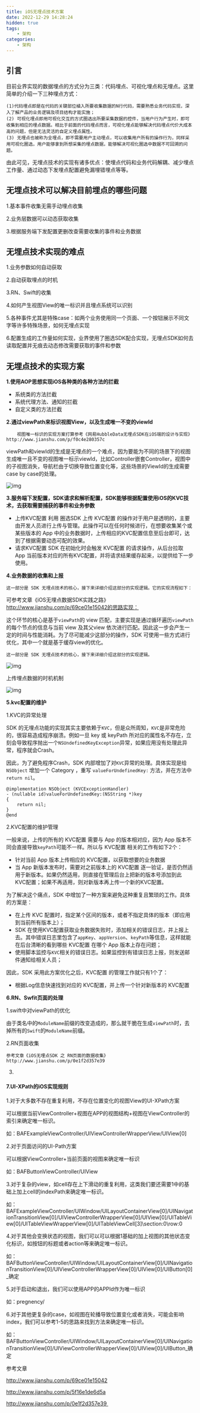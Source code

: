 ```yaml
---
title: iOS无埋点技术方案
date: 2022-12-29 14:28:24
hidden: true
tags:
    - 架构
categories:
    - 架构
---
```


## 引言

目前业界实现的数据埋点的方式分为三类：代码埋点、可视化埋点和无埋点。这里简单的介绍一下三种埋点方式：

```
(1)代码埋点即是在代码的关键部位植入所要收集数据的N行代码，需要熟悉业务代码实现，深入了解产品的业务逻辑及项目结构才能实施；
(2) 可视化埋点即用可视化交互的方式圈选出所要采集数据的控件，当用户行为产生时，即可收集到相应的埋点数据。相比于前面的代码埋点而言，可视化埋点能够解决代码埋点代价大成本高的问题，但是无法灵活的自定义埋点属性。
(3) 无埋点也被称为全埋点，即不需要用户主动埋点，可以收集用户所有的操作行为，同样采用可视化圈选，用户能够拿到所想采集的埋点数据，能够解决可视化圈选中数据不可回溯的问题。
```

由此可见，无埋点技术的实现有诸多优点：使埋点代码和业务代码解耦、减少埋点工作量、通过动态下发埋点配置避免漏埋错埋点等等。

 

## 无埋点技术可以解决目前埋点的哪些问题

1.基本事件收集无需手动埋点收集

2.业务层数据可以动态获取收集

3.根据服务端下发配置更删改查需要收集的事件和业务数据

## 无埋点技术实现的难点

1.业务参数如何自动获取

2.自动获取埋点的时机

3.RN、Swift的收集

4.如何产生视图View的唯一标识并且埋点系统可以识别

5.各种事件尤其是特殊case：如两个业务使用同一个页面、一个按钮展示不同文字等许多特殊场景，如何无埋点实现

6.配置生成的工作量如何实现，业界使用了圈选SDK配合实现，无埋点SDK如何去读取配置并无痕去动态修改需要获取的事件和参数

## 无埋点技术的实现方案

**1.使用AOP思想实现iOS各种类的各种方法的拦截**

- 系统类的方法拦截
- 系统代理方法、通知的拦截
- 自定义类的方法拦截

 

**2.通过viewPath来标识视图View，以及生成唯一不变的viewId**

```
    视图唯一标识的实现方案打算参考《网易HubbleData无埋点SDK在iOS端的设计与实现》http://www.jianshu.com/p/f0c4e280357c
```

viewPath和viewId的生成是无埋点的一个难点，因为要能为不同的场景下的视图生成唯一且不变的视图唯一标示viewId，比如Controller嵌套Controller，视图中的子视图消失，导航栏由于切换导致位置变化等，这些场景的ViewId的生成需要case by case的处理。

![img](view_path.png)

 

**3.服务端下发配置，SDK请求和解析配置，SDK能够根据配置使用iOS的KVC技术，去获取需要捕获的事件和业务参数**

- 上传KVC配置
  利用 圈选SDK 上传 KVC配置 的操作对于用户是透明的，主要由开发人员进行上传与管理。此操作可以在任何时候进行，在想要收集某个或某些版本的 App 中的业务数据时，上传相应的KVC配置信息至后台即可，达到了根据需要动态可配的效果。
- 请求KVC配置
  SDK 在初始化时会触发 KVC配置 的请求操作，从后台拉取 App 当前版本对应的所有KVC配置，并将请求结果缓存起来，以提供给下一步使用。

 

**4.业务数据的收集和上报**

```
这一部分是 SDK 无埋点技术的核心，接下来详细介绍这部分的实现逻辑。它的实现流程如下：
```

 

可参考文章《iOS无埋点数据SDK实践之路》http://www.jianshu.com/p/69ce01e15042的思路实现：

 

这个环节的核心是基于`viewPath`的 view 匹配，主要实现是通过循环遍历`viewPath`的每个节点的信息与当前 view 及其父view 依次进行匹配。因此这一步会产生一定的时间与性能消耗。为了尽可能减少这部分的操作，SDK 可使用一些方式进行优化，其中一个就是基于缓存view的优化。

```
这一部分是 SDK 无埋点技术的核心，接下来详细介绍这部分的实现逻辑。
```

![img](bury_map.jpg)

 

上传埋点数据的时机机制

![img](upload.png)

 

**5.kvc配置的维护**

1.KVC的异常处理

SDK 的无埋点功能的实现其实主要依赖于`KVC`，但是众所周知，`KVC`是非常危险的，很容易造成程序崩溃。例如一旦 key 或 keyPath 所对应的属性名不存在，立刻会导致程序抛出一个`NSUndefinedKeyException`异常，如果应用没有处理此异常，程序就会Crash。

因此，为了避免程序Crash，SDK 内部增加了对`KVC`异常的处理。具体实现是给 `NSObject` 增加一个 Category ，重写 `valueForUndefinedKey:` 方法，并在方法中`return nil`。

```
@implementation NSObject (KVCExceptionHandler)
- (nullable id)valueForUndefinedKey:(NSString *)key
{
    return nil;
}
@end
```

2.KVC配置的维护管理

一般来说，上传的所有的 KVC配置 需要与 App 的版本相对应，因为 App 版本不同会直接导致`keyPath`可能不一样。所以与 KVC配置 相关的工作有如下2个：

- 针对当前 App 版本上传相应的 KVC配置，以获取想要的业务数据
- 当 App 新版本发布时，需要对之前版本上的 KVC配置 逐一验证，是否仍然适用于新版本。如果仍然适用，则直接在管理后台上把新的版本号添加到此 KVC配置；如果不再适用，则对新版本再上传一个新的KVC配置。

 

为了解决这个痛点，SDK 中增加了一种方案来避免这种重复且繁琐的工作。具体的方案是：

- 在上传 KVC 配置时，指定某个区间的版本，或者不指定具体的版本（即应用到当前所有版本上）；
- SDK 在使用KVC配置获取业务数据失败时，添加相关的错误日志，并上报上去。其中错误日志里包含了`appKey`、`appVersion`、`keyPath`等信息，这样就能在后台清晰的看到哪些 KVC配置 在哪个 App 版本上存在问题；
- 使用脚本监控与`KVC`相关的错误日志。如果监控到有错误日志上报，则发送邮件通知给相关人员；

因此，SDK 采用此方案优化之后，KVC配置 的管理工作就只有1个了：

- 根据Log信息快速找到对应的 KVC配置，并上传一个针对新版本的 KVC配置

 

**6.RN、Swfit页面的处理**

1.swift中对viewPath的优化

由于类名中的`ModuleName`前缀的改变造成的，那么就干脆在生成`viewPath`时，去掉所有的`Swift`的`ModuleName`前缀。

2.RN页面收集

```
参考文章《iOS无埋点SDK 之 RN页面的数据收集》http://www.jianshu.com/p/0e1f2d357e39
```

3.

#### 7.UI-XPath的iOS实现规则

1.对于大多数不存在重复利用，不存在位置变化的视图View的UI-XPath方案

   可以根据当前ViewController+视图在APP的视图结构+视图在ViewController的索引来确定唯一标识。

如：BAFExampleViewController/UIViewControllerWrapperView/UIView[0]

2.对于页面访问的UI-Path方案

   可以根据ViewController+当前页面的视图来确定唯一标识

如：BAFButtonViewController/UIView

3.对于复杂的view，如cell存在上下滑动的重复利用，这类我们要还需要1中的基础上加上cell的indexPath来确定唯一标识。

如：BAFExampleViewController/UIWindow/UILayoutContainerView[0]/UINavigationTransitionView[0]/UIViewControllerWrapperView[0]/UIView[0]/UITableView[0]/UITableViewWrapperView[0]/UITableViewCell[3]\section:0\row:0

4.对于其他会变换状态的视图，我们可以可以根据1基础的加上视图的其他状态变化标识，如按钮的标题或者action等来确定唯一标识。

如：BAFButtonViewController/UIWindow/UILayoutContainerView[0]/UINavigationTransitionView[0]/UIViewControllerWrapperView[0]/UIView[0]/UIButton[0]_确定

5.对于启动和退出，我们可以使用APP的APPId作为唯一标识

如：pregnency/

6.对于其他更复杂的case，如视图在轮播导致位置变化或者消失，可能会影响index，我们可以参考1-5的思路来找到方法来确定唯一标识。

如：BAFButtonViewController/UIWindow/UILayoutContainerView[0]/UINavigationTransitionView[0]/UIViewControllerWrapperView[0]/UIView[0]/UIButton_确定

 

 

参考文章

http://www.jianshu.com/p/69ce01e15042

http://www.jianshu.com/p/5f16e1de6d5a

http://www.jianshu.com/p/0e1f2d357e39 
